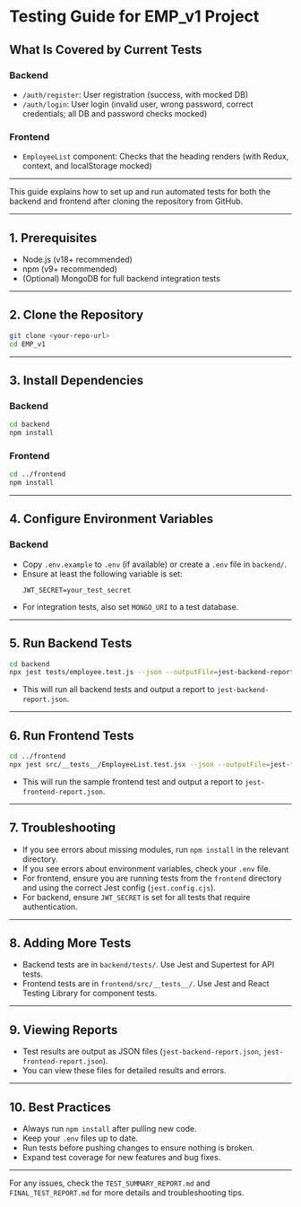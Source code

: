 
# Testing Guide for EMP_v1 Project
## What Is Covered by Current Tests

### Backend
- `/auth/register`: User registration (success, with mocked DB)
- `/auth/login`: User login (invalid user, wrong password, correct credentials; all DB and password checks mocked)

### Frontend
- `EmployeeList` component: Checks that the heading renders (with Redux, context, and localStorage mocked)

---

This guide explains how to set up and run automated tests for both the backend and frontend after cloning the repository from GitHub.

---

## 1. Prerequisites
- Node.js (v18+ recommended)
- npm (v9+ recommended)
- (Optional) MongoDB for full backend integration tests

---

## 2. Clone the Repository
```sh
git clone <your-repo-url>
cd EMP_v1
```

---

## 3. Install Dependencies

### Backend
```sh
cd backend
npm install
```

### Frontend
```sh
cd ../frontend
npm install
```

---

## 4. Configure Environment Variables

### Backend
- Copy `.env.example` to `.env` (if available) or create a `.env` file in `backend/`.
- Ensure at least the following variable is set:
  ```env
  JWT_SECRET=your_test_secret
  ```
- For integration tests, also set `MONGO_URI` to a test database.

---

## 5. Run Backend Tests
```sh
cd backend
npx jest tests/employee.test.js --json --outputFile=jest-backend-report.json
```
- This will run all backend tests and output a report to `jest-backend-report.json`.

---

## 6. Run Frontend Tests
```sh
cd ../frontend
npx jest src/__tests__/EmployeeList.test.jsx --json --outputFile=jest-frontend-report.json --config=jest.config.cjs
```
- This will run the sample frontend test and output a report to `jest-frontend-report.json`.

---

## 7. Troubleshooting
- If you see errors about missing modules, run `npm install` in the relevant directory.
- If you see errors about environment variables, check your `.env` file.
- For frontend, ensure you are running tests from the `frontend` directory and using the correct Jest config (`jest.config.cjs`).
- For backend, ensure `JWT_SECRET` is set for all tests that require authentication.

---

## 8. Adding More Tests
- Backend tests are in `backend/tests/`. Use Jest and Supertest for API tests.
- Frontend tests are in `frontend/src/__tests__/`. Use Jest and React Testing Library for component tests.

---

## 9. Viewing Reports
- Test results are output as JSON files (`jest-backend-report.json`, `jest-frontend-report.json`).
- You can view these files for detailed results and errors.

---

## 10. Best Practices
- Always run `npm install` after pulling new code.
- Keep your `.env` files up to date.
- Run tests before pushing changes to ensure nothing is broken.
- Expand test coverage for new features and bug fixes.

---

For any issues, check the `TEST_SUMMARY_REPORT.md` and `FINAL_TEST_REPORT.md` for more details and troubleshooting tips.

